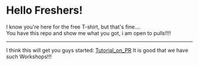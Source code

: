 <h1>Hello Freshers!</h1>
I know you're here for the free T-shirt, but that's fine....<br>
You have this repo and show me what you got, i am open to pulls!!!!
<hr>
I think this will get you guys started:
<a href="https://tiny-url-service.herokuapp.com/zcIpCb">Tutorial_on_PR</a>  <!-- This URL is shortened by URL shortner made by Vishal B-) check it out on vcode11 -->
It is good that we have such Workshops!!!
